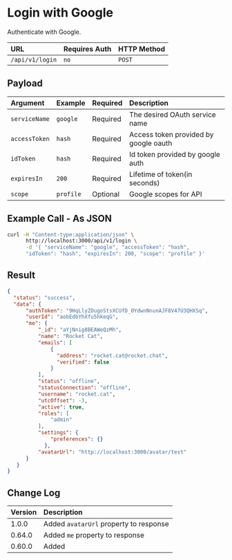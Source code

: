 # Login with Google

Authenticate with Google.

| URL             | Requires Auth | HTTP Method |
| :-------------- | :------------ | :---------- |
| `/api/v1/login` | `no`          | `POST`      |

## Payload

| Argument      | Example                         | Required | Description                           |
| :---------    | :------------------------------ | :------- | :------------------------------------ |
| `serviceName` | `google`                        | Required | The desired OAuth service name        |
| `accessToken` | `hash`                          | Required | Access token provided by google oauth |
| `idToken`     | `hash`                          | Required | Id token provided by google auth      |
| `expiresIn`   | `200`                           | Required | Lifetime of token(in seconds)         |
| `scope`       | `profile`                       | Optional | Google scopes for API                 |

## Example Call - As JSON

```bash
curl -H "Content-type:application/json" \
      http://localhost:3000/api/v1/login \
      -d '{ "serviceName": "google", "accessToken": "hash",
      "idToken": "hash", "expiresIn": 200, "scope": "profile" }'
```

## Result

```json
{
  "status": "success",
  "data": {
      "authToken": "9HqLlyZOugoStsXCUfD_0YdwnNnunAJF8V47U3QHXSq",
      "userId": "aobEdbYhXfu5hkeqG",
      "me": {
          "_id": "aYjNnig8BEAWeQzMh",
          "name": "Rocket Cat",
          "emails": [
              {
                "address": "rocket.cat@rocket.chat",
                "verified": false
              }
          ],
          "status": "offline",
          "statusConnection": "offline",
          "username": "rocket.cat",
          "utcOffset": -3,
          "active": true,
          "roles": [
              "admin"
          ],
          "settings": {
              "preferences": {}
            },
          "avatarUrl": "http://localhost:3000/avatar/test"
      }
   }
}
```

## Change Log

| Version | Description |
| :--- | :--- |
| 1.0.0 | Added `avatarUrl` property to response |
| 0.64.0 | Added `me` property to response |
| 0.60.0 | Added |

